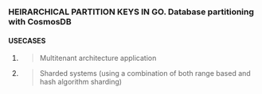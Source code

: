 ### HEIRARCHICAL PARTITION KEYS IN GO. Database partitioning with CosmosDB

#### USECASES

1. > Multitenant architecture application
2. > Sharded systems (using a combination of both range based and hash algorithm sharding)
